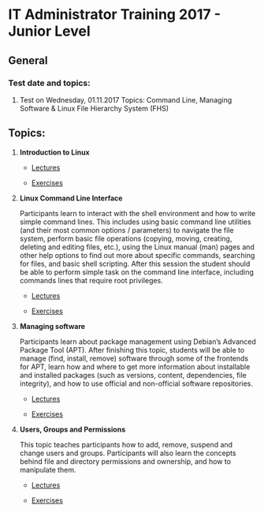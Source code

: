 # IT Administrator Training 2017 - Junior Level

## General


### Test date and topics:
1. Test on Wednesday, 01.11.2017 Topics: Command Line, Managing Software & Linux File Hierarchy System (FHS)


## Topics:

1. **Introduction to Linux**

	* [Lectures](lectures/intro/lectures)

	* [Exercises](lectures/intro/exercise)

2. **Linux Command Line Interface**

	Participants learn to interact with the shell environment and how to write simple command lines. This includes using basic command line utilities (and their most common options / parameters) to navigate the file system, perform basic file operations (copying, moving, creating, deleting and editing files, etc.), using the Linux manual (man) pages and other help options to find out more about specific commands, searching for files, and basic shell scripting. After this session the student should be able to perform simple task on the command line interface, including commands lines that require root privileges.

	* [Lectures](lectures/cmd/lectures)

	* [Exercises](lectures/cmd/exercise)


	
3. **Managing software**

	Participants learn about package management using Debian’s Advanced Package Tool (APT). After finishing this topic, students will be able to manage (find, install, remove) software through some of the frontends for APT, learn how and where to get more information about installable and installed packages (such as versions, content, dependencies, file integrity), and how to use official and non-official software repositories.



	* [Lectures](lectures/mgsoft/lectures)

	* [Exercises](lectures/mgsoft/exercise)


	
4. **Users, Groups and Permissions**

	This topic teaches participants how to add, remove, suspend and change users and groups. Participants will also learn the concepts behind file and directory permissions and ownership, and how to manipulate them.


	* [Lectures](lectures/ugp/lectures)

	* [Exercises](lectures/ugp/exercise)


